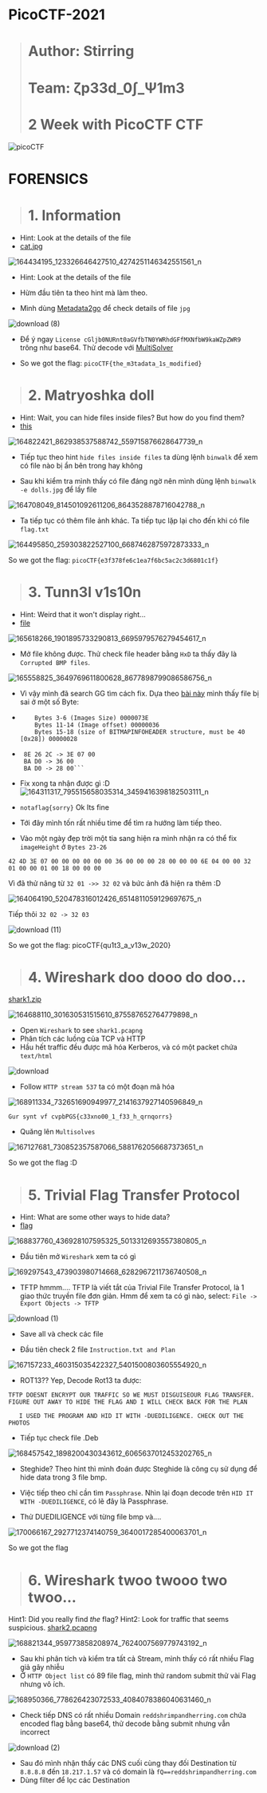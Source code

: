 # PicoCTF-2021
> # Author: Stirring
> # Team: ζp33d_0∫_Ψ1m3
> # 2 Week with PicoCTF CTF

![picoCTF](https://user-images.githubusercontent.com/62060867/113077482-71fa9b00-91fb-11eb-8205-4e62a9ecdfc8.png)

# FORENSICS

> # 1. Information

* Hint: Look at the details of the file
* [cat.jpg](https://user-images.githubusercontent.com/62060867/113086781-8c894000-920c-11eb-91c8-09528c8a4551.jpg)


![164434195_123326646427510_4274251146342551561_n](https://user-images.githubusercontent.com/62060867/113085568-4e8b1c80-920a-11eb-8446-4a25cb0703eb.png)

* Hint: Look at the details of the file

* Hừm đầu tiên ta theo hint mà làm theo.
* Mình dùng [Metadata2go](https://www.metadata2go.com/) để check details of file ```jpg```

![download (8)](https://user-images.githubusercontent.com/62060867/113086117-3d8edb00-920b-11eb-92e1-21312fd5725a.png)


* Để ý ngay ```License cGljb0NURnt0aGVfbTN0YWRhdGFfMXNfbW9kaWZpZWR9``` trông như base64. Thử decode với [MultiSolver](https://geocaching.dennistreysa.de/multisolver/)

* So we got the flag: ```picoCTF{the_m3tadata_1s_modified}```

> # 2. Matryoshka doll

* Hint: Wait, you can hide files inside files? But how do you find them?
* [this](https://user-images.githubusercontent.com/62060867/113086809-9c088900-920c-11eb-920b-76133bd60ee4.jpg)

![164822421_862938537588742_559715876628647739_n](https://user-images.githubusercontent.com/62060867/113086596-1e447d80-920c-11eb-9766-b3018e78b7a4.png)

* Tiếp tục theo hint ```hide files inside files``` ta dùng lệnh ```binwalk``` để xem có file nào bị ẩn bên trong hay không

* Sau khi kiểm tra mình thấy có file đáng ngờ nên mình dùng lệnh ```binwalk -e dolls.jpg``` để lấy file

![164708049_814501092611206_8643528878716042788_n](https://user-images.githubusercontent.com/62060867/113088541-ffe08100-920f-11eb-85ed-c1a8dc32c3cd.png)


* Ta tiếp tục có thêm file ảnh khác. Ta tiếp tục lặp lại cho đến khi có file ```flag.txt```

![164495850_259303822527100_6687462875972873333_n](https://user-images.githubusercontent.com/62060867/113088537-fe16bd80-920f-11eb-96e8-b06f88526938.png)

So we got the flag: ```picoCTF{e3f378fe6c1ea7f6bc5ac2c3d6801c1f}```    


> # 3. Tunn3l v1s10n

* Hint: Weird that it won't display right...
* [file](https://github.com/Stirring16/PicoCTF-2021/files/6233718/tunn3l_v1s10n.zip)

![165618266_1901895733290813_6695979576279454617_n](https://user-images.githubusercontent.com/62060867/113089397-c872d400-9211-11eb-9523-a1b8b9db1866.png)

* Mở file không được. Thử check file header bằng ```HxD``` ta thấy đây là ```Corrupted BMP files```.

![165558825_3649769611800628_8677898799086586756_n](https://user-images.githubusercontent.com/62060867/113090946-1c32ec80-9215-11eb-9ff4-3b3b299c4955.png)


* Vì vậy mình đã search GG tìm cách fix. Dựa theo [bài này](https://asecuritysite.com/forensics/bmp?file=activated.bmp) mình thấy file bị sai ở một số Byte:
* ``` 
      Bytes 3-6 (Images Size) 0000073E
      Bytes 11-14 (Image offset) 00000036
      Bytes 15-18 (size of BITMAPINFOHEADER structure, must be 40 [0x28]) 00000028
  ```
 

* ```
   8E 26 2C -> 3E 07 00
   BA D0 -> 36 00
   BA D0 -> 28 00```

* Fix xong ta nhận được gì :D
![164311317_795515658035314_3459416398182503111_n](https://user-images.githubusercontent.com/62060867/113092863-03c4d100-9219-11eb-878b-2b1f7cb386e0.png)



* ```notaflag{sorry}``` Ok Its fine 
* Tới đây mình tốn rất nhiều time để tìm ra hướng làm tiếp theo.
* Vào một ngày đẹp trời một tia sang hiện ra mình nhận ra có thể fix ```imageHeight``` ở ```Bytes 23-26``` 

```42 4D 3E 07 00 00 00 00 00 00 36 00 00 00 28 00 00 00 6E 04 00 00 32 01 00 00 01 00 18 00 00 00```

Vì đã thử nâng từ ```32 01 ->> 32 02``` và bức ảnh đã hiện ra thêm :D

![164064190_520478316012426_6514811059129697675_n](https://user-images.githubusercontent.com/62060867/113094223-82bb0900-921b-11eb-849b-9c8e1665ecca.png)

Tiếp thôi ``` 32 02 -> 32 03 ```

![download (11)](https://user-images.githubusercontent.com/62060867/113094254-8babda80-921b-11eb-9d2d-fbcc3e9f229b.png)

So we got the flag: picoCTF{qu1t3_a_v13w_2020}

> # 4. Wireshark doo dooo do doo...

[shark1.zip](https://github.com/Stirring16/PicoCTF-2021/files/6233966/shark1.zip)

![164688110_301630531515610_875587652764779898_n](https://user-images.githubusercontent.com/62060867/113094641-3de3a200-921c-11eb-8926-464d7bb8bd1f.png)

* Open ```Wireshark``` to see ```shark1.pcapng```
* Phân tích các luồng của TCP và HTTP
* Hầu hết traffic đều được mã hóa Kerberos, và có một packet chứa ```text/html```

![download](https://user-images.githubusercontent.com/62060867/113904417-429bed80-97fc-11eb-861c-248ddc802937.png)

* Follow ```HTTP stream 537``` ta có một đoạn mã hóa 

![168911334_732651690949977_2141637927140596849_n](https://user-images.githubusercontent.com/62060867/113904780-a4f4ee00-97fc-11eb-8f95-a186b5bd2b60.png)

 ```Gur synt vf cvpbPGS{c33xno00_1_f33_h_qrnqorrs}```
 
* Quăng lên ```Multisolves``` 

![167127681_730852357587066_5881762056687373651_n](https://user-images.githubusercontent.com/62060867/113905270-29477100-97fd-11eb-91f4-b7f5d37cbf47.png)

So we got the flag :D

> # 5. Trivial Flag Transfer Protocol

* Hint: What are some other ways to hide data?
* [flag]()

![168837760_436928107595325_5013312693557380805_n](https://user-images.githubusercontent.com/62060867/113905908-d91cde80-97fd-11eb-9179-42550ceb4202.png)

* Đầu tiên mở ```Wireshark``` xem ta có gì

![169297543_473903980714668_6282967211736740508_n](https://user-images.githubusercontent.com/62060867/113906705-b8a15400-97fe-11eb-9a48-7dc4df6f6b18.png)

* TFTP hmmm.... TFTP là viết tắt của Trivial File Transfer Protocol, là 1 giao thức truyền file đơn giản. Hmm để xem ta có gì nào, select: ```File -> Export Objects -> TFTP``` 

![download (1)](https://user-images.githubusercontent.com/62060867/113907116-2f3e5180-97ff-11eb-9e4a-de36bc78cf6b.png)

* Save all và check các file

* Đầu tiên check 2 file ```Instruction.txt and Plan```

![167157233_460315035422327_5401500803605554920_n](https://user-images.githubusercontent.com/62060867/113908594-eab3b580-9800-11eb-9484-a80752695aef.png)

* ROT13?? Yep, Decode Rot13 ta được:

```
TFTP DOESNT ENCRYPT OUR TRAFFIC SO WE MUST DISGUISEOUR FLAG TRANSFER. FIGURE OUT AWAY TO HIDE THE FLAG AND I WILL CHECK BACK FOR THE PLAN

   I USED THE PROGRAM AND HID IT WITH -DUEDILIGENCE. CHECK OUT THE PHOTOS
```
   
 * Tiếp tục check file .Deb
 
 ![168457542_1898200430343612_6065637012453202765_n](https://user-images.githubusercontent.com/62060867/113955327-b6161d00-9845-11eb-9954-1843d24e2dbd.png)

* Steghide? Theo hint thì mình đoán được Steghide là công cụ sử dụng để hide data trong 3 file bmp.

* Việc tiếp theo chỉ cần tìm ```Passphrase```. Nhìn lại đoạn decode trên ```HID IT WITH -DUEDILIGENCE```, có lẽ đây là Passphrase. 
* Thử DUEDILIGENCE với từng file bmp và....

![170066167_2927712374140759_3640017285400063701_n](https://user-images.githubusercontent.com/62060867/113955949-e6aa8680-9846-11eb-9b27-40eaf6bf0f50.png)

So we got the flag

> # 6. Wireshark twoo twooo two twoo...
Hint1: Did you really find _the_ flag?
Hint2: Look for traffic that seems suspicious.
[shark2.pcapng]()

![168821344_959773858208974_7624007569779743192_n](https://user-images.githubusercontent.com/62060867/113959063-6129d500-984c-11eb-8637-fe47a5b43361.png)

* Sau khi phân tích và kiểm tra tất cả Stream, mình thấy có rất nhiều Flag giả gây nhiễu
* Ở ```HTTP Object list``` có 89 file flag, mình thử random submit thử vài Flag nhưng vô ích.

![168950366_778626423072533_4084078386040631460_n](https://user-images.githubusercontent.com/62060867/113959734-971b8900-984d-11eb-914a-e8b26bd33729.png)

* Check tiếp DNS có rất nhiều Domain ```reddshrimpandherring.com``` chứa encoded flag bằng base64, thử decode bằng submit nhưng vẫn incorrect 

![download (2)](https://user-images.githubusercontent.com/62060867/113961542-6db02c80-9850-11eb-89c9-381ea7805e55.png)

* Sau đó mình nhận thấy các DNS cuối cùng thay đối Destination từ ```8.8.8.8``` đến ```18.217.1.57``` và có domain là ```fQ==reddshrimpandherring.com```
* Dùng filter để lọc các Destination 






   
   
























